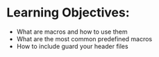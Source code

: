# Learning Objectives:

- What are macros and how to use them
- What are the most common predefined macros
- How to include guard your header files
